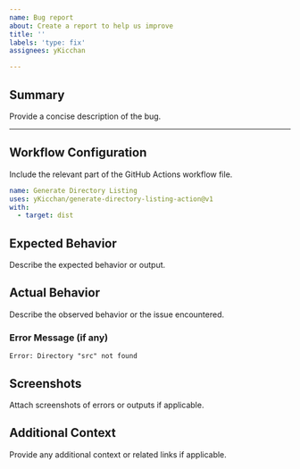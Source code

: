 ```yaml
---
name: Bug report
about: Create a report to help us improve
title: ''
labels: 'type: fix'
assignees: yKicchan

---
```


## Summary

Provide a concise description of the bug.

---

## Workflow Configuration

Include the relevant part of the GitHub Actions workflow file.

```yaml
name: Generate Directory Listing
uses: yKicchan/generate-directory-listing-action@v1
with: 
  - target: dist
```

## Expected Behavior

Describe the expected behavior or output.

## Actual Behavior

Describe the observed behavior or the issue encountered.

### Error Message (if any)
```plaintext
Error: Directory "src" not found
```

## Screenshots

Attach screenshots of errors or outputs if applicable.

## Additional Context

Provide any additional context or related links if applicable.
